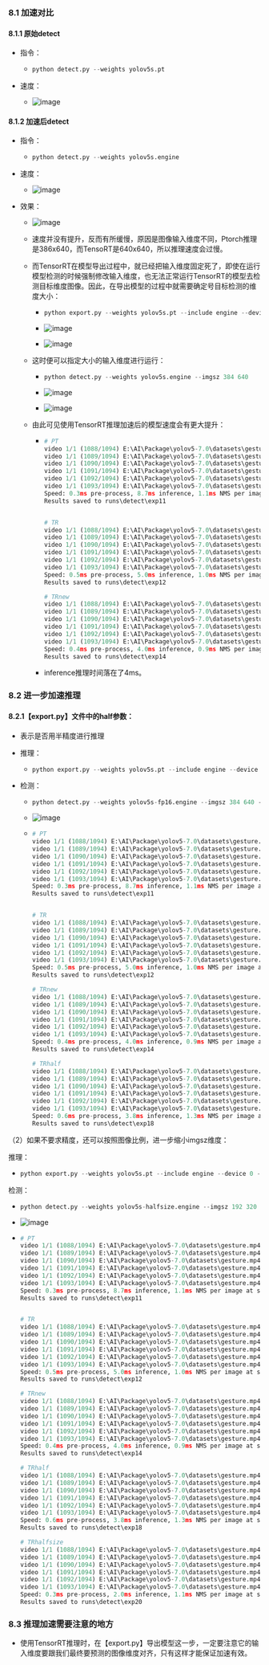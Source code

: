### 8.1 加速对比

#### 8.1.1 原始detect

* 指令：

  * ```python
    python detect.py --weights yolov5s.pt
    ```

* 速度：

  * ![image](https://github.com/CoderSuHang/TensorRT-Learning-Note/assets/104765251/206075ce-70c2-43bd-9360-a518492e9e67)


#### 8.1.2 加速后detect

* 指令：

  * ```python
    python detect.py --weights yolov5s.engine
    ```

* 速度：

  * ![image](https://github.com/CoderSuHang/TensorRT-Learning-Note/assets/104765251/0121367d-ee37-4144-b895-37b8f19bdc5c)


* 效果：

  * ![image](https://github.com/CoderSuHang/TensorRT-Learning-Note/assets/104765251/dc4011be-e253-4153-93a0-708b2ee01075)


  * 速度并没有提升，反而有所缓慢，原因是图像输入维度不同，Ptorch推理是386x640，而TensoRT是640x640，所以推理速度会过慢。

  * 而TensorRT在模型导出过程中，就已经把输入维度固定死了，即使在运行模型检测的时候强制修改输入维度，也无法正常运行TensorRT的模型去检测目标维度图像。因此，在导出模型的过程中就需要确定号目标检测的维度大小：

    * ```python
      python export.py --weights yolov5s.pt --include engine --device 0 --img 384 640
      ```

    * ![image](https://github.com/CoderSuHang/TensorRT-Learning-Note/assets/104765251/c7e8711a-7084-4758-8366-a51bdee6715a)


    * ![image](https://github.com/CoderSuHang/TensorRT-Learning-Note/assets/104765251/fba1fd3a-34cf-40de-a641-bce18ab85e9f)


  * 这时便可以指定大小的输入维度进行运行：

    * ```python
      python detect.py --weights yolov5s.engine --imgsz 384 640
      ```

    * ![image](https://github.com/CoderSuHang/TensorRT-Learning-Note/assets/104765251/0914b0c0-3f15-4cf0-9e89-c136cc2942a2)


    * ![image](https://github.com/CoderSuHang/TensorRT-Learning-Note/assets/104765251/ba080db6-ebc8-40f1-b5a9-cae5b4588157)


  * 由此可见使用TensorRT推理加速后的模型速度会有更大提升：

    * ```python
      # PT
      video 1/1 (1088/1094) E:\AI\Package\yolov5-7.0\datasets\gesture.mp4: 384x640 1 person, 1 tie, 5 apples, 1 orange, 9.0ms
      video 1/1 (1089/1094) E:\AI\Package\yolov5-7.0\datasets\gesture.mp4: 384x640 1 person, 1 tie, 5 apples, 1 orange, 10.0ms
      video 1/1 (1090/1094) E:\AI\Package\yolov5-7.0\datasets\gesture.mp4: 384x640 1 person, 1 tie, 5 apples, 1 orange, 9.0ms
      video 1/1 (1091/1094) E:\AI\Package\yolov5-7.0\datasets\gesture.mp4: 384x640 1 person, 1 tie, 5 apples, 1 orange, 10.0ms
      video 1/1 (1092/1094) E:\AI\Package\yolov5-7.0\datasets\gesture.mp4: 384x640 1 person, 1 tie, 5 apples, 1 orange, 9.0ms
      video 1/1 (1093/1094) E:\AI\Package\yolov5-7.0\datasets\gesture.mp4: 384x640 1 person, 1 tie, 5 apples, 1 orange, 8.0ms
      Speed: 0.3ms pre-process, 8.7ms inference, 1.1ms NMS per image at shape (1, 3, 640, 640)
      Results saved to runs\detect\exp11
      
      
      # TR
      video 1/1 (1088/1094) E:\AI\Package\yolov5-7.0\datasets\gesture.mp4: 640x640 1 person, 1 tie, 5 apples, 2 oranges, 3.0ms
      video 1/1 (1089/1094) E:\AI\Package\yolov5-7.0\datasets\gesture.mp4: 640x640 1 person, 1 tie, 5 apples, 1 orange, 6.0ms
      video 1/1 (1090/1094) E:\AI\Package\yolov5-7.0\datasets\gesture.mp4: 640x640 1 person, 1 tie, 5 apples, 2 oranges, 7.1ms
      video 1/1 (1091/1094) E:\AI\Package\yolov5-7.0\datasets\gesture.mp4: 640x640 1 person, 5 apples, 1 orange, 5.0ms
      video 1/1 (1092/1094) E:\AI\Package\yolov5-7.0\datasets\gesture.mp4: 640x640 1 person, 5 apples, 1 orange, 8.5ms
      video 1/1 (1093/1094) E:\AI\Package\yolov5-7.0\datasets\gesture.mp4: 640x640 1 person, 5 apples, 1 orange, 3.2ms
      Speed: 0.5ms pre-process, 5.0ms inference, 1.0ms NMS per image at shape (1, 3, 640, 640)
      Results saved to runs\detect\exp12
      
      # TRnew
      video 1/1 (1088/1094) E:\AI\Package\yolov5-7.0\datasets\gesture.mp4: 384x640 1 person, 1 tie, 5 apples, 1 orange, 6.2ms
      video 1/1 (1089/1094) E:\AI\Package\yolov5-7.0\datasets\gesture.mp4: 384x640 1 person, 1 tie, 5 apples, 1 orange, 3.6ms
      video 1/1 (1090/1094) E:\AI\Package\yolov5-7.0\datasets\gesture.mp4: 384x640 1 person, 1 tie, 5 apples, 1 orange, 4.7ms
      video 1/1 (1091/1094) E:\AI\Package\yolov5-7.0\datasets\gesture.mp4: 384x640 1 person, 1 tie, 5 apples, 1 orange, 4.0ms
      video 1/1 (1092/1094) E:\AI\Package\yolov5-7.0\datasets\gesture.mp4: 384x640 1 person, 1 tie, 5 apples, 1 orange, 4.8ms
      video 1/1 (1093/1094) E:\AI\Package\yolov5-7.0\datasets\gesture.mp4: 384x640 1 person, 1 tie, 5 apples, 1 orange, 3.4ms
      Speed: 0.4ms pre-process, 4.0ms inference, 0.9ms NMS per image at shape (1, 3, 384, 640)
      Results saved to runs\detect\exp14
      ```

    * inference推理时间落在了4ms。

### 8.2 进一步加速推理

#### 8.2.1【export.py】文件中的half参数：

* 表示是否用半精度进行推理

* 推理：

  * ```python
    python export.py --weights yolov5s.pt --include engine --device 0 --img 384 640 --half
    ```

* 检测：

  * ```python
    python detect.py --weights yolov5s-fp16.engine --imgsz 384 640 --half
    ```

  * ![image](https://github.com/CoderSuHang/TensorRT-Learning-Note/assets/104765251/33533d2a-10b1-4b52-b13f-f4080b773193)


  * ```python
    # PT
    video 1/1 (1088/1094) E:\AI\Package\yolov5-7.0\datasets\gesture.mp4: 384x640 1 person, 1 tie, 5 apples, 1 orange, 9.0ms
    video 1/1 (1089/1094) E:\AI\Package\yolov5-7.0\datasets\gesture.mp4: 384x640 1 person, 1 tie, 5 apples, 1 orange, 10.0ms
    video 1/1 (1090/1094) E:\AI\Package\yolov5-7.0\datasets\gesture.mp4: 384x640 1 person, 1 tie, 5 apples, 1 orange, 9.0ms
    video 1/1 (1091/1094) E:\AI\Package\yolov5-7.0\datasets\gesture.mp4: 384x640 1 person, 1 tie, 5 apples, 1 orange, 10.0ms
    video 1/1 (1092/1094) E:\AI\Package\yolov5-7.0\datasets\gesture.mp4: 384x640 1 person, 1 tie, 5 apples, 1 orange, 9.0ms
    video 1/1 (1093/1094) E:\AI\Package\yolov5-7.0\datasets\gesture.mp4: 384x640 1 person, 1 tie, 5 apples, 1 orange, 8.0ms
    Speed: 0.3ms pre-process, 8.7ms inference, 1.1ms NMS per image at shape (1, 3, 640, 640)
    Results saved to runs\detect\exp11
    
    
    # TR
    video 1/1 (1088/1094) E:\AI\Package\yolov5-7.0\datasets\gesture.mp4: 640x640 1 person, 1 tie, 5 apples, 2 oranges, 3.0ms
    video 1/1 (1089/1094) E:\AI\Package\yolov5-7.0\datasets\gesture.mp4: 640x640 1 person, 1 tie, 5 apples, 1 orange, 6.0ms
    video 1/1 (1090/1094) E:\AI\Package\yolov5-7.0\datasets\gesture.mp4: 640x640 1 person, 1 tie, 5 apples, 2 oranges, 7.1ms
    video 1/1 (1091/1094) E:\AI\Package\yolov5-7.0\datasets\gesture.mp4: 640x640 1 person, 5 apples, 1 orange, 5.0ms
    video 1/1 (1092/1094) E:\AI\Package\yolov5-7.0\datasets\gesture.mp4: 640x640 1 person, 5 apples, 1 orange, 8.5ms
    video 1/1 (1093/1094) E:\AI\Package\yolov5-7.0\datasets\gesture.mp4: 640x640 1 person, 5 apples, 1 orange, 3.2ms
    Speed: 0.5ms pre-process, 5.0ms inference, 1.0ms NMS per image at shape (1, 3, 640, 640)
    Results saved to runs\detect\exp12
    
    # TRnew
    video 1/1 (1088/1094) E:\AI\Package\yolov5-7.0\datasets\gesture.mp4: 384x640 1 person, 1 tie, 5 apples, 1 orange, 6.2ms
    video 1/1 (1089/1094) E:\AI\Package\yolov5-7.0\datasets\gesture.mp4: 384x640 1 person, 1 tie, 5 apples, 1 orange, 3.6ms
    video 1/1 (1090/1094) E:\AI\Package\yolov5-7.0\datasets\gesture.mp4: 384x640 1 person, 1 tie, 5 apples, 1 orange, 4.7ms
    video 1/1 (1091/1094) E:\AI\Package\yolov5-7.0\datasets\gesture.mp4: 384x640 1 person, 1 tie, 5 apples, 1 orange, 4.0ms
    video 1/1 (1092/1094) E:\AI\Package\yolov5-7.0\datasets\gesture.mp4: 384x640 1 person, 1 tie, 5 apples, 1 orange, 4.8ms
    video 1/1 (1093/1094) E:\AI\Package\yolov5-7.0\datasets\gesture.mp4: 384x640 1 person, 1 tie, 5 apples, 1 orange, 3.4ms
    Speed: 0.4ms pre-process, 4.0ms inference, 0.9ms NMS per image at shape (1, 3, 384, 640)
    Results saved to runs\detect\exp14
    
    # TRhalf
    video 1/1 (1088/1094) E:\AI\Package\yolov5-7.0\datasets\gesture.mp4: 384x640 1 person, 1 tie, 5 apples, 1 orange, 8.7ms
    video 1/1 (1089/1094) E:\AI\Package\yolov5-7.0\datasets\gesture.mp4: 384x640 1 person, 1 tie, 5 apples, 1 orange, 7.0ms
    video 1/1 (1090/1094) E:\AI\Package\yolov5-7.0\datasets\gesture.mp4: 384x640 1 person, 1 tie, 5 apples, 1 orange, 8.4ms
    video 1/1 (1091/1094) E:\AI\Package\yolov5-7.0\datasets\gesture.mp4: 384x640 1 person, 1 tie, 5 apples, 1 orange, 5.0ms
    video 1/1 (1092/1094) E:\AI\Package\yolov5-7.0\datasets\gesture.mp4: 384x640 1 person, 1 tie, 5 apples, 1 orange, 7.1ms
    video 1/1 (1093/1094) E:\AI\Package\yolov5-7.0\datasets\gesture.mp4: 384x640 1 person, 1 tie, 5 apples, 1 orange, 5.0ms
    Speed: 0.6ms pre-process, 3.8ms inference, 1.3ms NMS per image at shape (1, 3, 384, 640)
    Results saved to runs\detect\exp18
    ```

（2）如果不要求精度，还可以按照图像比例，进一步缩小imgsz维度：

推理：

* ```python
  python export.py --weights yolov5s.pt --include engine --device 0 --img 192 320 --half
  ```

检测：

* ```python
  python detect.py --weights yolov5s-halfsize.engine --imgsz 192 320 --half
  ```

* ![image](https://github.com/CoderSuHang/TensorRT-Learning-Note/assets/104765251/3e9736ec-c113-4849-834c-c7f6d973768c)


* ```python
  # PT
  video 1/1 (1088/1094) E:\AI\Package\yolov5-7.0\datasets\gesture.mp4: 384x640 1 person, 1 tie, 5 apples, 1 orange, 9.0ms
  video 1/1 (1089/1094) E:\AI\Package\yolov5-7.0\datasets\gesture.mp4: 384x640 1 person, 1 tie, 5 apples, 1 orange, 10.0ms
  video 1/1 (1090/1094) E:\AI\Package\yolov5-7.0\datasets\gesture.mp4: 384x640 1 person, 1 tie, 5 apples, 1 orange, 9.0ms
  video 1/1 (1091/1094) E:\AI\Package\yolov5-7.0\datasets\gesture.mp4: 384x640 1 person, 1 tie, 5 apples, 1 orange, 10.0ms
  video 1/1 (1092/1094) E:\AI\Package\yolov5-7.0\datasets\gesture.mp4: 384x640 1 person, 1 tie, 5 apples, 1 orange, 9.0ms
  video 1/1 (1093/1094) E:\AI\Package\yolov5-7.0\datasets\gesture.mp4: 384x640 1 person, 1 tie, 5 apples, 1 orange, 8.0ms
  Speed: 0.3ms pre-process, 8.7ms inference, 1.1ms NMS per image at shape (1, 3, 640, 640)
  Results saved to runs\detect\exp11
  
  
  # TR
  video 1/1 (1088/1094) E:\AI\Package\yolov5-7.0\datasets\gesture.mp4: 640x640 1 person, 1 tie, 5 apples, 2 oranges, 3.0ms
  video 1/1 (1089/1094) E:\AI\Package\yolov5-7.0\datasets\gesture.mp4: 640x640 1 person, 1 tie, 5 apples, 1 orange, 6.0ms
  video 1/1 (1090/1094) E:\AI\Package\yolov5-7.0\datasets\gesture.mp4: 640x640 1 person, 1 tie, 5 apples, 2 oranges, 7.1ms
  video 1/1 (1091/1094) E:\AI\Package\yolov5-7.0\datasets\gesture.mp4: 640x640 1 person, 5 apples, 1 orange, 5.0ms
  video 1/1 (1092/1094) E:\AI\Package\yolov5-7.0\datasets\gesture.mp4: 640x640 1 person, 5 apples, 1 orange, 8.5ms
  video 1/1 (1093/1094) E:\AI\Package\yolov5-7.0\datasets\gesture.mp4: 640x640 1 person, 5 apples, 1 orange, 3.2ms
  Speed: 0.5ms pre-process, 5.0ms inference, 1.0ms NMS per image at shape (1, 3, 640, 640)
  Results saved to runs\detect\exp12
  
  # TRnew
  video 1/1 (1088/1094) E:\AI\Package\yolov5-7.0\datasets\gesture.mp4: 384x640 1 person, 1 tie, 5 apples, 1 orange, 6.2ms
  video 1/1 (1089/1094) E:\AI\Package\yolov5-7.0\datasets\gesture.mp4: 384x640 1 person, 1 tie, 5 apples, 1 orange, 3.6ms
  video 1/1 (1090/1094) E:\AI\Package\yolov5-7.0\datasets\gesture.mp4: 384x640 1 person, 1 tie, 5 apples, 1 orange, 4.7ms
  video 1/1 (1091/1094) E:\AI\Package\yolov5-7.0\datasets\gesture.mp4: 384x640 1 person, 1 tie, 5 apples, 1 orange, 4.0ms
  video 1/1 (1092/1094) E:\AI\Package\yolov5-7.0\datasets\gesture.mp4: 384x640 1 person, 1 tie, 5 apples, 1 orange, 4.8ms
  video 1/1 (1093/1094) E:\AI\Package\yolov5-7.0\datasets\gesture.mp4: 384x640 1 person, 1 tie, 5 apples, 1 orange, 3.4ms
  Speed: 0.4ms pre-process, 4.0ms inference, 0.9ms NMS per image at shape (1, 3, 384, 640)
  Results saved to runs\detect\exp14
  
  # TRhalf
  video 1/1 (1088/1094) E:\AI\Package\yolov5-7.0\datasets\gesture.mp4: 384x640 1 person, 1 tie, 5 apples, 1 orange, 8.7ms
  video 1/1 (1089/1094) E:\AI\Package\yolov5-7.0\datasets\gesture.mp4: 384x640 1 person, 1 tie, 5 apples, 1 orange, 7.0ms
  video 1/1 (1090/1094) E:\AI\Package\yolov5-7.0\datasets\gesture.mp4: 384x640 1 person, 1 tie, 5 apples, 1 orange, 8.4ms
  video 1/1 (1091/1094) E:\AI\Package\yolov5-7.0\datasets\gesture.mp4: 384x640 1 person, 1 tie, 5 apples, 1 orange, 5.0ms
  video 1/1 (1092/1094) E:\AI\Package\yolov5-7.0\datasets\gesture.mp4: 384x640 1 person, 1 tie, 5 apples, 1 orange, 7.1ms
  video 1/1 (1093/1094) E:\AI\Package\yolov5-7.0\datasets\gesture.mp4: 384x640 1 person, 1 tie, 5 apples, 1 orange, 5.0ms
  Speed: 0.6ms pre-process, 3.8ms inference, 1.3ms NMS per image at shape (1, 3, 384, 640)
  Results saved to runs\detect\exp18
  
  # TRhalfsize
  video 1/1 (1088/1094) E:\AI\Package\yolov5-7.0\datasets\gesture.mp4: 192x320 1 person, 1 orange, 2.5ms
  video 1/1 (1089/1094) E:\AI\Package\yolov5-7.0\datasets\gesture.mp4: 192x320 1 person, 1 orange, 1.6ms
  video 1/1 (1090/1094) E:\AI\Package\yolov5-7.0\datasets\gesture.mp4: 192x320 1 person, 1 orange, 2.1ms
  video 1/1 (1091/1094) E:\AI\Package\yolov5-7.0\datasets\gesture.mp4: 192x320 1 person, 1 orange, 1.3ms
  video 1/1 (1092/1094) E:\AI\Package\yolov5-7.0\datasets\gesture.mp4: 192x320 1 person, 1 orange, 2.9ms
  video 1/1 (1093/1094) E:\AI\Package\yolov5-7.0\datasets\gesture.mp4: 192x320 1 person, 1 orange, 2.0ms
  Speed: 0.3ms pre-process, 2.0ms inference, 1.1ms NMS per image at shape (1, 3, 192, 320)
  Results saved to runs\detect\exp20
  ```

### 8.3 推理加速需要注意的地方

* 使用TensorRT推理时，在【export.py】导出模型这一步，一定要注意它的输入维度要跟我们最终要预测的图像维度对齐，只有这样才能保证加速有效。

